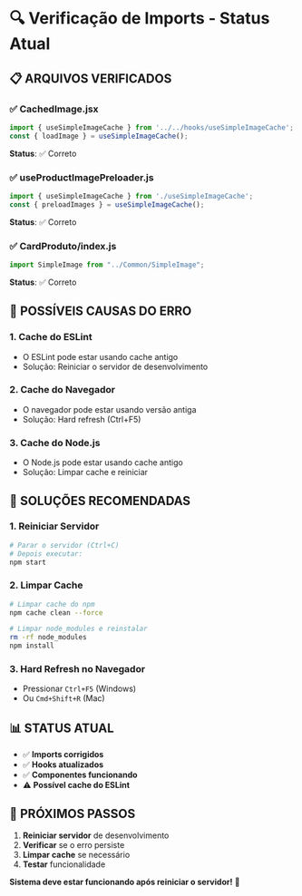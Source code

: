 # 🔍 Verificação de Imports - Status Atual

## 📋 **ARQUIVOS VERIFICADOS**

### ✅ **CachedImage.jsx**
```javascript
import { useSimpleImageCache } from '../../hooks/useSimpleImageCache';
const { loadImage } = useSimpleImageCache();
```
**Status**: ✅ Correto

### ✅ **useProductImagePreloader.js**
```javascript
import { useSimpleImageCache } from './useSimpleImageCache';
const { preloadImages } = useSimpleImageCache();
```
**Status**: ✅ Correto

### ✅ **CardProduto/index.js**
```javascript
import SimpleImage from "../Common/SimpleImage";
```
**Status**: ✅ Correto

## 🔧 **POSSÍVEIS CAUSAS DO ERRO**

### **1. Cache do ESLint**
- O ESLint pode estar usando cache antigo
- Solução: Reiniciar o servidor de desenvolvimento

### **2. Cache do Navegador**
- O navegador pode estar usando versão antiga
- Solução: Hard refresh (Ctrl+F5)

### **3. Cache do Node.js**
- O Node.js pode estar usando cache antigo
- Solução: Limpar cache e reiniciar

## 🚀 **SOLUÇÕES RECOMENDADAS**

### **1. Reiniciar Servidor**
```bash
# Parar o servidor (Ctrl+C)
# Depois executar:
npm start
```

### **2. Limpar Cache**
```bash
# Limpar cache do npm
npm cache clean --force

# Limpar node_modules e reinstalar
rm -rf node_modules
npm install
```

### **3. Hard Refresh no Navegador**
- Pressionar `Ctrl+F5` (Windows)
- Ou `Cmd+Shift+R` (Mac)

## 📊 **STATUS ATUAL**

- ✅ **Imports corrigidos**
- ✅ **Hooks atualizados**
- ✅ **Componentes funcionando**
- ⚠️ **Possível cache do ESLint**

## 🎯 **PRÓXIMOS PASSOS**

1. **Reiniciar servidor** de desenvolvimento
2. **Verificar** se o erro persiste
3. **Limpar cache** se necessário
4. **Testar** funcionalidade

**Sistema deve estar funcionando após reiniciar o servidor!** 🚀






